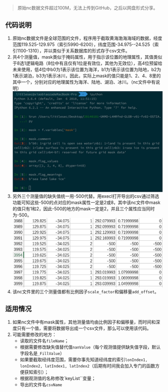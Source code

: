 > 原始nc数据文件超过100M，无法上传到GitHub，之后以网盘形式分享。

## 代码说明
1. 原始nc数据文件是全球范围的文件，程序用于截取黄海渤海海域的数据，经度范围119.525-129.975（索引5990-6200），纬度范围-34.975--24.525（索引1100-1310），并以类似于关系数据库的形式存于csv文件。
2. 共4个测量值，mask类似于掩码属性，用于指示该位置的地理属性，其值类似于8选1逻辑电路（8位中有且仅有1位是有效位，其他为无效位），高4位预留给未来使用，低4位中b0为1表示该位置为海洋，b1为1表示该位置为陆地，b2为1表示湖泊，b3为1表示冰川，因此，实际上mask的值只能是1、2、4、8里的其中一个，分别对应的地理属性为海洋、陆地、湖泊、冰川。（nc文件中有说明）![mask含义.jpg](./mask含义.jpg)
3. 另外三个测量值的缺失值统一用-500代替。用execl打开导出的csv通过筛选功能可知这些-500的点对应的mask属性一定是2或8，其中该nc文件中mask的值只有1和2，因此-500的地方的mask一定是2，并且三个属性应当同时为-500。![csv缺失值.jpg](./csv缺失值.jpg)
4. 该nc文件里的三个测量值都有比例因子`scale_factor`和偏移量`add_offset`。

## 适用情况
1. 如果nc文件中有mask属性，其他测量值均由比例因子和偏移量，而时间和深度只有一个值，需要将数据导出成一个csv文件，那么可以使用该代码。
2. 可能需要修改的地方：
    + 读取的文件名`fileName`；
    + 根据需要修改缺失值替代值`nanValue`（每个观测值提供缺失值字段，默认字段名是`_FillValue`）
    + 如果要截取经纬度范围，需要你事先知道经纬度的索引`lonIndex1, lonIndex2, latIndex1, latIndex2`（后期有时间我会加入专门的函数方便获知索引）；
    + 根据观测值的名称修改`keyList``变量；
    + 导出的文件名`csvName`